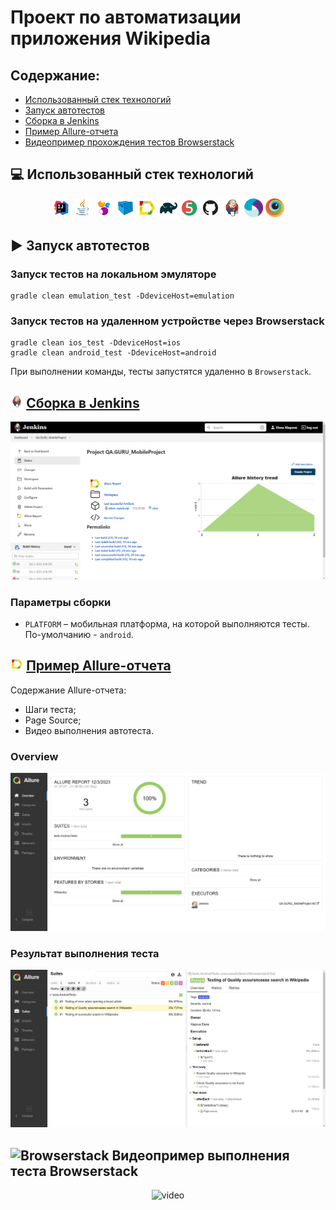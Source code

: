 # Проект по автоматизации приложения Wikipedia
## Содержание:

- [Использованный стек технологий](#computer-использованный-стек-технологий)
- [Запуск автотестов](#arrow_forward-запуск-автотестов)
- [Сборка в Jenkins](#jenkins)
- [Пример Allure-отчета](#allure)
- <a href="#movie">Видеопример прохождения тестов Browserstack</a>

## :computer: Использованный стек технологий

<p align="center">
<img width="6%" title="IntelliJ IDEA" src="media/logo/Idea.svg">
<img width="6%" title="Java" src="media/logo/Java.svg">
<img width="6%" title="Selenide" src="media/logo/Selenide.svg">
<img width="6%" title="Selenoid" src="media/logo/Selenoid.svg">
<img width="6%" title="Allure Report" src="media/logo/Allure.svg">
<img width="6%" title="Gradle" src="media/logo/Gradle.svg">
<img width="6%" title="JUnit5" src="media/logo/JUnit5.svg">
<img width="6%" title="GitHub" src="media/logo/GitHub.svg">
<img width="6%" title="Jenkins" src="media/logo/Jenkins.svg">
<img width="6%" title="Appium" src="media/logo/Appium.svg">
<img width="6%" title="Browserstack" src="media/logo/Browserstack.svg">
</p>

## :arrow_forward: Запуск автотестов

### Запуск тестов на локальном эмуляторе
```
gradle clean emulation_test -DdeviceHost=emulation
```
### Запуск тестов на удаленном устройстве через Browserstack
```
gradle clean ios_test -DdeviceHost=ios
gradle clean android_test -DdeviceHost=android
```
При выполнении команды, тесты запустятся удаленно в <code>Browserstack</code>.

## <img name="jenkins" src="media/logo/Jenkins.svg" title="Jenkins" width="4%"/> <a href="https://jenkins.autotests.cloud/job/QA.GURU_MobileProject" target="blank">Сборка в Jenkins</a>

<p align="center">
<img title="Jenkins Build" src="media/screens/Mobile_jenkins.png">
</p>

### Параметры сборки

* <code>PLATFORM</code> – мобильная платформа, на которой выполняются тесты. По-умолчанию - <code>android</code>.

## <img name="allure" src="media/logo/Allure.svg" title="Allure Report" width="4%"/> <a href="https://jenkins.autotests.cloud/job/QA.GURU_MobileProject/2/allure/" target="_blank">Пример Allure-отчета</a>

Содержание Allure-отчета:
* Шаги теста;
* Page Source;
* Видео выполнения автотеста.

### Overview

<p align="center">
<img title="Allure Overview" src="media/screens/Mobile_AllureReport.png">
</p>

### Результат выполнения теста

<p align="center">
<img title="Test Results in Alure" src="media/screens/Mobile_AllureTC.png">
</p>

<a id="movie"></a>
## <img alt="Browserstack" height="25" src="attach/Logo/Browserstack.svg" width="25"/></a> Видеопример выполнения теста Browserstack

<p align="center">
<img title="Browserstack Video" src="attach/Reports/ErrorMovie.gif" width="350" height="350"  alt="video">   
</p>